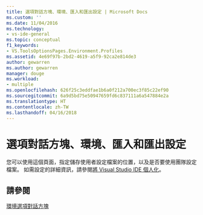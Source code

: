 ```yaml
---
title: 選項對話方塊、環境、匯入和匯出設定 | Microsoft Docs
ms.custom: ''
ms.date: 11/04/2016
ms.technology:
- vs-ide-general
ms.topic: conceptual
f1_keywords:
- VS.ToolsOptionsPages.Environment.Profiles
ms.assetid: 4e69f97b-2bd2-4619-a5f9-92ca2e814de3
author: gewarren
ms.author: gewarren
manager: douge
ms.workload:
- multiple
ms.openlocfilehash: 626f25c3eddfae1b6a0f212a700ec3f85c22ef90
ms.sourcegitcommit: 6a9d5bd75e50947659fd6c837111a6a547884e2a
ms.translationtype: HT
ms.contentlocale: zh-TW
ms.lasthandoff: 04/16/2018
---
```

# <a name="import-and-export-settings-environment-options-dialog-box"></a>選項對話方塊、環境、匯入和匯出設定
您可以使用這個頁面，指定儲存使用者設定檔案的位置，以及是否要使用團隊設定檔案。 如需設定的詳細資訊，請參閱[將 Visual Studio IDE 個人化](../../ide/personalizing-the-visual-studio-ide.md)。  
  
## <a name="see-also"></a>請參閱  
 [環境選項對話方塊](../../ide/reference/environment-options-dialog-box.md)